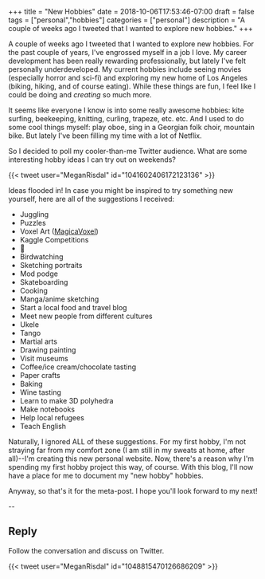 +++ 
title = "New Hobbies" 
date = 2018-10-06T17:53:46-07:00 
draft = false 
tags = ["personal","hobbies"] 
categories = ["personal"] 
description = "A couple of weeks ago I tweeted that I wanted to explore new hobbies."
+++

A couple of weeks ago I tweeted that I wanted to explore new hobbies. For the past couple of years, I've engrossed myself in a job I love. My career development has been really rewarding professionally, but lately I've felt personally underdeveloped. My current hobbies include seeing movies (especially horror and sci-fi) and exploring my new home of Los Angeles (biking, hiking, and of course eating). While these things are fun, I feel like I could be doing and *creating* so much more. 

It seems like everyone I know is into some really awesome hobbies: kite surfing, beekeeping, knitting, curling, trapeze, etc. etc. And I used to do some cool things myself: play oboe, sing in a Georgian folk choir, mountain bike. But lately I've been filling my time with a lot of Netflix.

So I decided to poll my cooler-than-me Twitter audience. What are some interesting hobby ideas I can try out on weekends?

{{< tweet user="MeganRisdal" id="1041602406172123136" >}}

Ideas flooded in! In case you might be inspired to try something new yourself, here are all of the suggestions I received:

* Juggling
* Puzzles
* Voxel Art ([MagicaVoxel](http://www.voxelmade.com/magicavoxel/))
* Kaggle Competitions
* 🍰
* Birdwatching
* Sketching portraits
* Mod podge
* Skateboarding
* Cooking
* Manga/anime sketching
* Start a local food and travel blog
* Meet new people from different cultures
* Ukele
* Tango
* Martial arts
* Drawing painting
* Visit museums
* Coffee/ice cream/chocolate tasting
* Paper crafts
* Baking
* Wine tasting
* Learn to make 3D polyhedra
* Make notebooks
* Help local refugees
* Teach English

Naturally, I ignored ALL of these suggestions. For my first hobby, I'm not straying far from my comfort zone (I am still in my sweats at home, after all)--I'm creating this new personal website. Now, there's a reason why I'm spending my first hobby project this way, of course. With this blog, I'll now have a place for me to document my "new hobby" hobbies.

Anyway, so that's it for the meta-post. I hope you'll look forward to my next!

--

## Reply

Follow the conversation and discuss on Twitter.

{{< tweet user="MeganRisdal" id="1048815470126686209" >}}